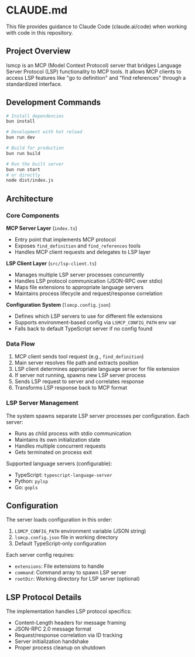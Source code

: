 # CLAUDE.md

This file provides guidance to Claude Code (claude.ai/code) when working with code in this repository.

## Project Overview

lsmcp is an MCP (Model Context Protocol) server that bridges Language Server Protocol (LSP) functionality to MCP tools. It allows MCP clients to access LSP features like "go to definition" and "find references" through a standardized interface.

## Development Commands

```bash
# Install dependencies
bun install

# Development with hot reload
bun run dev

# Build for production
bun run build

# Run the built server
bun run start
# or directly
node dist/index.js
```

## Architecture

### Core Components

**MCP Server Layer** (`index.ts`)

- Entry point that implements MCP protocol
- Exposes `find_definition` and `find_references` tools
- Handles MCP client requests and delegates to LSP layer

**LSP Client Layer** (`src/lsp-client.ts`)

- Manages multiple LSP server processes concurrently
- Handles LSP protocol communication (JSON-RPC over stdio)
- Maps file extensions to appropriate language servers
- Maintains process lifecycle and request/response correlation

**Configuration System** (`lsmcp.config.json`)

- Defines which LSP servers to use for different file extensions
- Supports environment-based config via `LSMCP_CONFIG_PATH` env var
- Falls back to default TypeScript server if no config found

### Data Flow

1. MCP client sends tool request (e.g., `find_definition`)
2. Main server resolves file path and extracts position
3. LSP client determines appropriate language server for file extension
4. If server not running, spawns new LSP server process
5. Sends LSP request to server and correlates response
6. Transforms LSP response back to MCP format

### LSP Server Management

The system spawns separate LSP server processes per configuration. Each server:

- Runs as child process with stdio communication
- Maintains its own initialization state
- Handles multiple concurrent requests
- Gets terminated on process exit

Supported language servers (configurable):

- TypeScript: `typescript-language-server`
- Python: `pylsp`
- Go: `gopls`

## Configuration

The server loads configuration in this order:

1. `LSMCP_CONFIG_PATH` environment variable (JSON string)
2. `lsmcp.config.json` file in working directory
3. Default TypeScript-only configuration

Each server config requires:

- `extensions`: File extensions to handle
- `command`: Command array to spawn LSP server
- `rootDir`: Working directory for LSP server (optional)

## LSP Protocol Details

The implementation handles LSP protocol specifics:

- Content-Length headers for message framing
- JSON-RPC 2.0 message format
- Request/response correlation via ID tracking
- Server initialization handshake
- Proper process cleanup on shutdown

